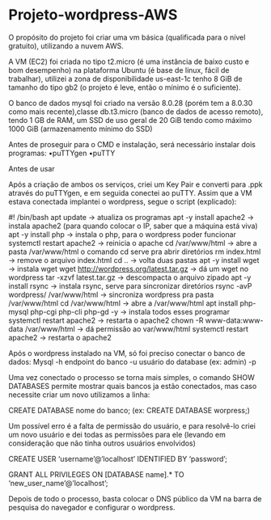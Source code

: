 # Projeto-wordpress-AWS
O propósito do projeto foi criar uma vm básica (qualificada para o nível gratuito), utilizando a nuvem AWS.
  
  A VM (EC2) foi criada no tipo t2.micro (é uma instância de baixo custo e bom desempenho) na plataforma Ubuntu (é base de linux, fácil de trabalhar), utilizei a zona de disponibilidade us-east-1c tenho 8 GiB de tamanho do tipo gb2 (o projeto é leve, então o mínimo é o suficiente).
 
 O banco de dados mysql foi criado na versão 8.0.28 (porém tem a 8.0.30 como mais recente),classe db.t3.micro (banco de dados de acesso remoto), tendo 1 GB de RAM, um SSD de uso geral de 20 GiB tendo como máximo 1000 GiB (armazenamento mínimo do SSD)
 
 Antes de proseguir para o CMD e instalação, será necessário instalar dois programas:
 •puTTYgen
 •puTTY

  Antes de usar 

 Após a criação de ambos os serviços, criei um Key Pair e converti para .ppk através do puTTYgen, e em seguida conectei ao puTTY.
 Assim que a VM estava conectada implantei o wordpress, segue o script (explicado):

 #! /bin/bash
 apt update -> atualiza os programas 
apt -y install apache2 -> instala apache2 (para quando colocar o IP, saber que a máquina está viva) 
apt -y install php -> instala o php, para o wordpress poder funcionar 
systemctl restart apache2 -> reinicia o apache 
cd /var/www/html -> abre a pasta /var/www/html o comando cd serve pra abrir diretórios 
rm index.html -> remove o arquivo index.html 
cd .. -> volta duas pastas
apt -y install wget -> instala wget wget http://wordpress.org/latest.tar.gz -> dá um wget no wordpress 
tar -xzvf latest.tar.gz -> descompacta o arquivo zipado 
apt -y install rsync -> instala rsync, serve para sincronizar diretórios 
rsync -avP wordpress/ /var/www/html -> sincroniza wordpress pra pasta /var/www/html 
cd /var/www/html -> abre a /var/www/html 
apt install php-mysql php-cgi php-cli php-gd -y -> instala todos esses programar
systemctl restart apache2 -> restarta o apache2 
chown -R www-data:www-data /var/www/html -> dá permissão ao var/www/html 
systemctl restart apache2 -> restarta o apache2

 
 Após o wordpress instalado na VM, só foi preciso conectar o banco de dados:
Mysql -h endpoint do banco -u usuário do database (ex: admin) -p
 
 Uma vez conectado o processo se torna mais simples, o comando SHOW DATABASES permite mostrar quais bancos ja estão conectados, mas caso necessite criar um novo utilizamos a linha:

CREATE DATABASE nome do banco; (ex: CREATE DATABASE worpress;)
 
 Um possível erro é a falta de permissão do usuário, e para resolvê-lo criei um novo usuário e dei todas as permissões para ele (levando em consideração que não tinha outros usuários envolvidos)

CREATE USER ‘username’@‘localhost’ IDENTIFIED BY ‘password’;

GRANT ALL PRIVILEGES ON [DATABASE name].* TO ‘new_user_name’@’localhost’;

Depois de todo o processo, basta colocar o DNS público da VM na barra de pesquisa do navegador e configurar o wordpress.